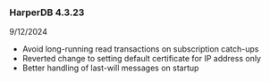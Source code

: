 ### HarperDB 4.3.23
9/12/2024

* Avoid long-running read transactions on subscription catch-ups
* Reverted change to setting default certificate for IP address only
* Better handling of last-will messages on startup